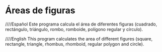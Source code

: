 # Áreas de figuras

////Español
Este programa calcula el área de diferentes figuras (cuadrado, rectángulo, triángulo, rombo, romboide, polígono regular y círculo).

////English
This program calculates the area of different figures (square, rectangle, triangle, rhombus, rhomboid, regular polygon and circle).
